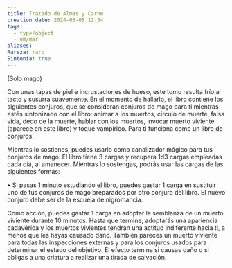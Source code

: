 ```yaml
---
title: Tratado de Almas y Carne
creation date: 2024-03-05 12:34
tags:
  - type/object
  - om/mar
aliases: 
Rareza: raro
Sintonía: true
---
```

(Solo mago)

Con unas tapas de piel e incrustaciones de hueso, este tomo resulta frío al tacto y susurra suavemente. En el momento de hallarlo, el libro contiene los siguientes conjuros, que se consideran conjuros de mago para ti mientras estés sintonizado con el libro: animar
a los muertos, circulo de muerte, falsa vida, dedo de la muerte, hablar con los muertos, invocar muerto viviente (aparece en este libro) y toque vampírico. Para ti funciona como un libro de conjuros.

Mientras lo sostienes, puedes usarlo como canalizador mágico para tus conjuros de mago.
El libro tiene 3 cargas y recupera 1d3 cargas empleadas cada día, al amanecer. Mientras lo sostengas, podrás usar las cargas de las siguientes formas:

• Si pasas 1 minuto estudiando el libro, puedes gastar 1 carga en sustituir uno de tus conjuros de mago preparados por otro conjuro del libro. El nuevo conjuro debe ser de la escuela de nigromancia.

Como acción, puedes gastar 1 carga en adoptar la semblanza de un muerto viviente durante 10 minutos.
Hasta que termine, adoptarás una apariencia cadavérica y los muertos vivientes tendrán una actitud indiferente hacia ti, a menos que les hayas causado daño. También pareces un muerto viviente para todas las inspecciones externas y para los conjuros usados para determinar el estado del objetivo. El efecto termina si causas daño o si obligas a una criatura a realizar una tirada de salvación.